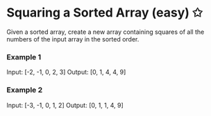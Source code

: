 # Squaring a Sorted Array (easy) ✩

Given a sorted array, create a new array containing squares of all the numbers of the input array in the sorted order.


### Example 1
Input: [-2, -1, 0, 2, 3]
Output: [0, 1, 4, 4, 9]

### Example 2
Input: [-3, -1, 0, 1, 2]
Output: [0, 1, 1, 4, 9]

